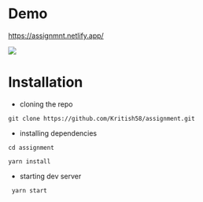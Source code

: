 # Demo

https://assignmnt.netlify.app/

<img src="https://github.githubassets.com/images/modules/logos_page/GitHub-Mark.png" >

# Installation

-   cloning the repo

```
git clone https://github.com/Kritish58/assignment.git
```

-   installing dependencies

```
cd assignment
```

```
yarn install
```

-   starting dev server

```
 yarn start
```

